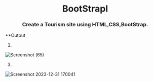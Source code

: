 <h1 align="center">BootStrapl</h1>
<h3 align="center">Create a Tourism site using HTML,CSS,BootStrap.</h3>

**Output

1.
![Screenshot (65)](https://github.com/Aka5hChandel/BootStrap/assets/155255568/7445c720-7c94-4ad0-9309-3cefa9ee0848)

3.
![Screenshot 2023-12-31 170041](https://github.com/Aka5hChandel/BootStrap/assets/155255568/d9368138-f5f8-44e3-aa1e-694ca0bb25bd)
